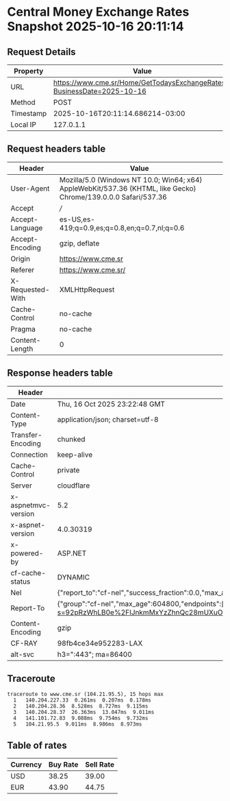 # Central Money Exchange Rates Snapshot 2025-10-16 20:11:14
## Request Details

| Property | Value |
|----------|-------|
| URL | https://www.cme.sr/Home/GetTodaysExchangeRates/?BusinessDate=2025-10-16 |
| Method | POST |
| Timestamp | 2025-10-16T20:11:14.686214-03:00 |
| Local IP | 127.0.1.1 |
    
## Request headers table

| Header | Value |
|--------|-------|
| User-Agent | Mozilla/5.0 (Windows NT 10.0; Win64; x64) AppleWebKit/537.36 (KHTML, like Gecko) Chrome/139.0.0.0 Safari/537.36 |
| Accept | */* |
| Accept-Language | es-US,es-419;q=0.9,es;q=0.8,en;q=0.7,nl;q=0.6 |
| Accept-Encoding | gzip, deflate |
| Origin | https://www.cme.sr |
| Referer | https://www.cme.sr/ |
| X-Requested-With | XMLHttpRequest |
| Cache-Control | no-cache |
| Pragma | no-cache |
| Content-Length | 0 |

    
## Response headers table
| Header | Value |
|--------|-------|
| Date | Thu, 16 Oct 2025 23:22:48 GMT |
| Content-Type | application/json; charset=utf-8 |
| Transfer-Encoding | chunked |
| Connection | keep-alive |
| Cache-Control | private |
| Server | cloudflare |
| x-aspnetmvc-version | 5.2 |
| x-aspnet-version | 4.0.30319 |
| x-powered-by | ASP.NET |
| cf-cache-status | DYNAMIC |
| Nel | {"report_to":"cf-nel","success_fraction":0.0,"max_age":604800} |
| Report-To | {"group":"cf-nel","max_age":604800,"endpoints":[{"url":"https://a.nel.cloudflare.com/report/v4?s=92pRzWhLB0e%2FIJnkmMxYzZhnQc28mUXuOG6OZqWfUwJG7lLOcqUGxqg8AegHwFUNQOwa1DnBCGFRDaXt2%2Ff5oxpHLg8iZxHRqMk%3D"}]} |
| Content-Encoding | gzip |
| CF-RAY | 98fb4ce34e952283-LAX |
| alt-svc | h3=":443"; ma=86400 |

## Traceroute 

```
traceroute to www.cme.sr (104.21.95.5), 15 hops max
  1   140.204.227.33  0.261ms  0.207ms  0.178ms 
  2   140.204.28.36  8.528ms  8.727ms  9.115ms 
  3   140.204.28.37  26.363ms  13.047ms  9.011ms 
  4   141.101.72.83  9.088ms  9.754ms  9.732ms 
  5   104.21.95.5  9.011ms  8.986ms  8.973ms 

```


## Table of rates

| Currency | Buy Rate | Sell Rate |
|----------|----------|-----------|
| USD | 38.25 | 39.00 |
| EUR | 43.90 | 44.75 |
